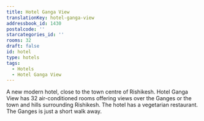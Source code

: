 ```yaml
---
title: Hotel Ganga View
translationKey: hotel-ganga-view
addressbook_id: 1430
postalcode: ''
starcategories_id: ''
rooms: 32
draft: false
id: hotel
type: hotels
tags:
  - Hotels
  - Hotel Ganga View
---
```

A new modern hotel, close to the town centre of Rishikesh. Hotel Ganga View has 32 air-conditioned rooms offering views over the Ganges or the town and hills surrounding Rishikesh. The hotel has a vegetarian restaurant. The Ganges is just a short walk away.